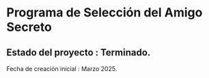 <h1>Programa de Selección del Amigo Secreto</h1>
<h2>Estado del proyecto : Terminado.</h2>
Fecha de creación inicial : Marzo 2025.
